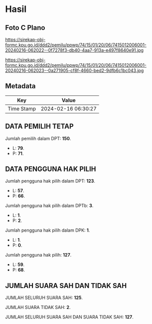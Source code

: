 # Hasil

## Foto C Plano

https://sirekap-obj-formc.kpu.go.id/ddd2/pemilu/ppwp/74/15/01/20/06/7415012006001-20240216-062022--0f7278f3-db40-4aa7-913a-e497f8640e91.jpg

https://sirekap-obj-formc.kpu.go.id/ddd2/pemilu/ppwp/74/15/01/20/06/7415012006001-20240216-062023--0a271905-cf8f-4660-bed2-9dfb6c1bc043.jpg


## Metadata

| Key        | Value               |
| ---------- | ------------------- |
| Time Stamp | 2024-02-16 06:30:27 |


## DATA PEMILIH TETAP

Jumlah pemilih dalam DPT: **150**.
 * L: **79**.
 * P: **71**.

## DATA PENGGUNA HAK PILIH

Jumlah pengguna hak pilih dalam DPT: **123**.
 * L: **57**.
 * P: **66**.

Jumlah pengguna hak pilih dalam DPTb: **3**.
 * L: **1**.
 * P: **2**.

Jumlah pengguna hak pilih dalam DPK: **1**.
 * L: **1**.
 * P: **0**.

Jumlah pengguna hak pilih: **127**.
 * L: **59**.
 * P: **68**.

## JUMLAH SUARA SAH DAN TIDAK SAH

JUMLAH SELURUH SUARA SAH: **125**.

JUMLAH SUARA TIDAK SAH: **2**.

JUMLAH SELURUH SUARA SAH DAN SUARA TIDAK SAH: **127**.


